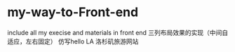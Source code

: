 # my-way-to-Front-end
include all my execise and materials in front end
三列布局效果的实现（中间自适应，左右固定）
仿写hello LA 洛杉矶旅游网站
